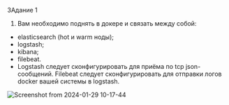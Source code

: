 ЗАдание 1

1. Вам необходимо поднять в докере и связать между собой:

- elasticsearch (hot и warm ноды);
- logstash;
- kibana;
- filebeat.
- Logstash следует сконфигурировать для приёма по tcp json-сообщений. Filebeat следует сконфигурировать для отправки логов docker вашей системы в logstash.

![Screenshot from 2024-01-29 10-17-44](https://github.com/busuek/work/assets/101875725/1be8d25c-0db4-453e-ba6f-d76bf00334ff)
